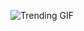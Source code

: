 
<!-- GIF_SECTION -->
![Trending GIF](https://media1.giphy.com/media/v1.Y2lkPThiYjIxNzcyamM1cDR5cWY0YjRqZGdrMHV2Y2xzenlobWF0c2J3a3N4dTB5eGJiOSZlcD12MV9naWZzX3NlYXJjaCZjdD1n/V4NSR1NG2p0KeJJyr5/giphy.gif)
<!-- END_GIF_SECTION -->
